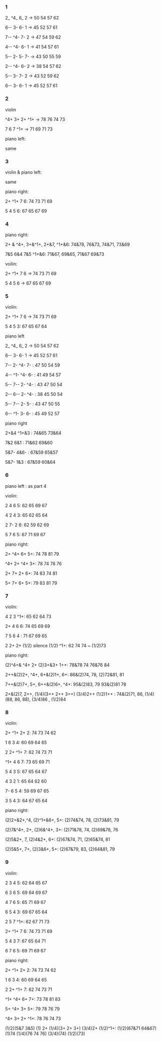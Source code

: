 ### 1

2_ ^4_ 6_ 2  -> 50 54 57 62

6-- 3- 6- 1  -> 45 52 57 61

7--  ^4- 7- 2 ->  47 54 59 62

4-- ^4- 6- 1 -> 41 54 57 61

5-- 2- 5- 7- -> 43 50 55 59

2-- ^4- 6- 2 -> 38 54 57 62

5-- 3- 7- 2 -> 43 52 59 62

6-- 3- 6- 1 ->  45 52 57 61

### 2

violin

^4+ 3+ 2+ ^1+  -> 78 76 74 73

7 6 7 ^1+ -> 71 69 71 73

piano left:

same

### 3

violin & piano left:

same

piano right:

2+ ^1+ 7  6: 74 73 71 69

5 4 5 6: 67 65 67 69



### 4

piano right:

2+ & ^4+, 3+&^1+, 2+&7, ^1+&6: 74&78, 76&73, 74&71, 73&69

7&5 6&4 7&5 ^1+&6: 71&67, 69&65, 71&67 69&73

voilin:

2+ ^1+ 7 6  -> 74 73 71 69

5 4 5 6 -> 67 65 67 69



### 5

violin:

2+ ^1+ 7 6  -> 74 73 71 69

5 4 5 3:  67 65 67 64



piano left

2_ ^4_ 6_ 2  -> 50 54 57 62

6-- 3- 6- 1  -> 45 52 57 61

7--  2- ^4- 7- :  47 50 54 59 

4-- ^1- ^4- 6- : 41 49 54 57 

5-- 7-- 2- ^4- : 43 47 50 54

2-- 6-- 2- ^4- : 38 45 50 54

5-- 7-- 2- 5- : 43 47 50 55

6-- ^1- 3- 6-  :  45 49 52 57 



piano right

2+&4  ^1+&3 : 74&65 73&64

7&2  6&1 : 71&62 69&60

5&7-  4&6- : 67&59 65&57

5&7- 1&3 : 67&59 60&64



### 6

piano left : as part 4

violin:

2 4 6 5:   62 65 69 67 

4 2 4 3:  65 62 65 64

2 7- 2 6:  62 59 62 69

5 7 6 5:  67 71 69 67



piano right:

2+ ^4+ 6+ 5+: 74 78 81 79

^4+ 2+ ^4+ 3+: 78 74 78 76

2+ 7+ 2+ 6+: 74 83 74 81

5+ 7+ 6+ 5+: 79 83 81 79



### 7

violin:

4 2 3 ^1+: 65 62 64 73

2+ 4 6 6: 74 65 69 69 

7 5 6 4 : 71 67 69 65

2 2+ 2+ (1/2) silence (1/2) ^1+: 62 74 74 ~ (1/2)73



piano right:

(2)^4+& ^4+   2+ (2)3+&3+ 1++:  78&78 74 76&76 84

2++&(2)2+, ^4+, 6+&(2)1+, 6+: 86&(2)74, 78, (2)72&81, 81  

7++&(2)7+, 5+,  6++&(2)6+, ^4+: 95&(2)83, 79 93&(2)81 78

2+&(2)7, 2++, (1/4)(3++ 2++ 3++) (3/4)2++ (1/2)1++ : 74&(2)71, 86, (1/4)(88, 86, 88), (3/4)86 , (1/2)84



### 8

violin:

2+ ^1+ 2+ 2: 74 73 74 62

1 6 3 4: 60 69 64 65

2 2+ ^1+ 7: 62 74 73 71

^1+ 4 6 7: 73 65 69 71

5 4 3 5: 67 65 64 67

4 3 2 1: 65 64 62 60

7- 6 5 4: 59 69 67 65

3 5 4 3: 64 67 65 64 



piano right:

(2)2+&2+,^4, (2)^1+&6+, 5+: (2)74&74, 78, (2)73&81, 79

(2)7&^4+, 2+, (2)6&^4+, 3+: (2)71&78, 74, (2)69&78, 76

(2)5&2+, 7, (2)4&2+, 6+: (2)67&74, 71, (2)65&74, 81

(2)5&5+, 7+, (2)3&6+, 5+:  (2)67&79, 83, (2)64&81, 79



### 9

violin:

2 3 4 5: 62 64 65 67

6 3 6 5: 69 64 69 67

4 7 6 5: 65 71 69 67 

6 5 4 3: 69 67 65 64

2 5 7 ^1+: 62 67 71 73

2+ ^1+ 7 6: 74 73 71 69

5 4 3 7: 67 65 64 71

6 7 6 5: 69 71 69 67



piano right:

2+ ^1+ 2+ 2: 74 73 74 62

1 6 3 4: 60 69 64 65

2 2+ ^1+ 7: 62 74 73 71

^1+ ^4+ 6+ 7+: 73 78 81 83

5+ ^4+ 3+ 5+: 79 78 76 79

^4+ 3+ 2+ ^1+: 78 76 74 73

(1/2)(5&7 3&5) (1) 2+ (1/4)(3+ 2+ 3+) (3/4)2+ (1/2)^1+: (1/2)(67&71 64&67) (1)74 (1/4)(76 74 76) (3/4)(74) (1/2)(73)



